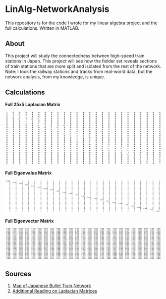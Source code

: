 # LinAlg-NetworkAnalysis
This repository is for the code I wrote for my linear algebra project and the full calculations. Written in MATLAB. 

## About
This project will study the connectedness between high-speed train stations in Japan. This project will see how the fielder set reveals sections of train stations that are more split and isolated from the rest of the network. Note: I took the railway stations and tracks from real-world data, but the network analysis, from my knowledge, is unique. 

## Calculations

**Full 25x5 Laplacian Matrix**

![Laplacian](laplacian.png)

**Full Eigenvalue Matrix**

![EigenValue](eigenvalues.png)

**Full Eigenvector Matrix**

![EigenVector](eigenvectors.png)





## Sources
1. [Map of Japanese Bullet Train Network](https://www.japanstation.com/map-of-shinkansen-high-speed-train-network-in-japan/)
2. [Additional Reading on Laplacian Matrices](https://en.wikipedia.org/wiki/Laplacian_matrix)


